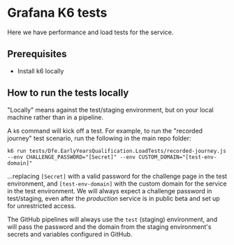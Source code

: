 # Grafana K6 tests

Here we have performance and load tests for the service.

## Prerequisites

* Install k6 locally

## How to run the tests locally

"Locally" means against the test/staging environment, but on your local machine rather than in a pipeline.

A `k6` command will kick off a test. For example, to run the "recorded journey" test scenario, run the following in the main repo folder:

`k6 run tests/Dfe.EarlyYearsQualification.LoadTests/recorded-journey.js --env CHALLENGE_PASSWORD="[Secret]" --env CUSTOM_DOMAIN="[test-env-domain]"`

…replacing `[Secret]` with a valid password for the challenge page in the test environment, and
`[test-env-domain]` with the custom domain for the service in the test environment.
We will always expect a challenge password in test/staging, even after the *production*
service is in public beta and set up for unrestricted access.

The GitHub pipelines will always use the `test` (staging) environment, and will pass the password and the
domain from the staging environment's secrets and variables configured in GitHub.
